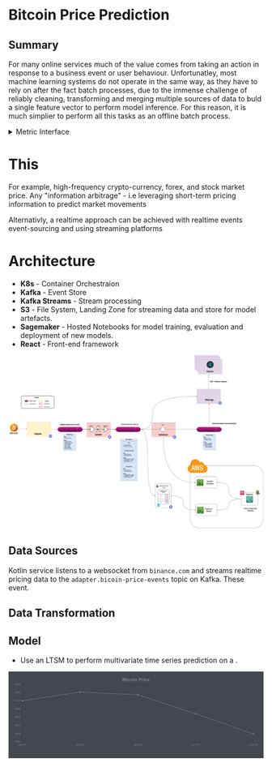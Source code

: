 # Bitcoin Price Prediction

## Summary 

For many online services much of the value comes from taking an action in response to a business event or user behaviour. Unfortunatley, most machine learning systems do not operate in the same way, as they have to rely on after the fact batch processes, due to the immense challenge of reliably cleaning, transforming and merging multiple sources of data to buld a single feature vector to perform model inference. For this reason, it is much simplier to perform all this tasks as an offline batch process. 




<details>
<summary>Metric Interface</summary>
<br>
```kotlin
interface Metric<T> {
    fun identity(): T
    fun aggregator(newStock: Stock, current: Any): T
}
```
</details>

# This

For example, high-frequency crypto-currency, forex, and stock market price. Any "information arbitrage" - i.e leveraging short-term pricing information to predict market movements


Alternativly, a realtime approach can be achieved with realtime events event-sourcing and using streaming platforms


# Architecture

* **K8s** - Container Orchestraion
* **Kafka** - Event Store
* **Kafka Streams** - Stream processing
* **S3** - File System, Landing Zone for streaming data and store for model artefacts.
* **Sagemaker** - Hosted Notebooks for model training, evaluation and deployment of new models.
* **React** - Front-end framework

![image](assets/BitcoinStreamsTopology.png)

## Data Sources

Kotlin service listens to a websocket from `binance.com` and streams realtime pricing data to the `adapter.bicoin-price-events` topic on Kafka. These event.
## Data Transformation


## Model

* Use an LTSM to perform multivariate time series prediction on a . 

![BitcoinPrice](assets/BitcoinPrice.gif)
